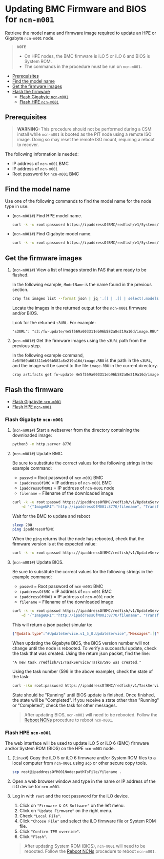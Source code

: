 # Updating BMC Firmware and BIOS for `ncn-m001`

Retrieve the model name and firmware image required to update an HPE or Gigabyte `ncn-m001` node.

> **`NOTE`**
>
> - On HPE nodes, the BMC firmware is iLO 5 or iLO 6 and BIOS is System ROM.
> - The commands in the procedure must be run on `ncn-m001`.

- [Prerequisites](#prerequisites)
- [Find the model name](#find-the-model-name)
- [Get the firmware images](#get-the-firmware-images)
- [Flash the firmware](#flash-the-firmware)
    - [Flash Gigabyte `ncn-m001`](#flash-gigabyte-ncn-m001)
    - [Flash HPE `ncn-m001`](#flash-hpe-ncn-m001)

## Prerequisites

> **WARNING:** This procedure should not be performed during a CSM install while `ncn-m001` is booted as the PIT node using a remote ISO image.
> Doing so may reset the remote ISO mount, requiring a reboot to recover.

The following information is needed:

- IP address of `ncn-m001` BMC
- IP address of `ncn-m001`
- Root password for `ncn-m001` BMC

## Find the model name

Use one of the following commands to find the model name for the node type in use.

- (`ncn-m001#`) Find HPE model name.

    ```bash
    curl -k -u root:password https://ipaddressOfBMC/redfish/v1/Systems/1 | jq .Model
    ```

- (`ncn-m001#`) Find Gigabyte model name.

    ```bash
    curl -k -u root:password https://ipaddressOfBMC/redfish/v1/Systems/Self | jq .Model
    ```

## Get the firmware images

1. (`ncn-m001#`) View a list of images stored in FAS that are ready to be flashed.

    In the following example, `ModelName` is the name found in the previous section.

    ```bash
    cray fas images list --format json | jq '.[] | .[] | select(.models | index("ModelName"))'
    ```

    Locate the images in the returned output for the `ncn-m001` firmware and/or BIOS.

    Look for the returned `s3URL`. For example:

    ```text
    "s3URL": "s3:/fw-update/4e5f569a603311eb96b582a8e219a16d/image.RBU"
    ```

1. (`ncn-m001#`) Get the firmware images using the `s3URL` path from the previous step.

    In the following example command, `4e5f569a603311eb96b582a8e219a16d/image.RBU` is the path in the `s3URL`,
    and the image will be saved to the file `image.RBU` in the current directory.

    ```bash
    cray artifacts get fw-update 4e5f569a603311eb96b582a8e219a16d/image.RBU image.RBU
    ```

## Flash the firmware

- [Flash Gigabyte `ncn-m001`](#flash-gigabyte-ncn-m001)
- [Flash HPE `ncn-m001`](#flash-hpe-ncn-m001)

### Flash Gigabyte `ncn-m001`

1. (`ncn-m001#`) Start a webserver from the directory containing the downloaded image:

    ```bash
    python3 -m http.server 8770
    ```

1. (`ncn-m001#`) Update BMC.

    Be sure to substitute the correct values for the following strings in the example command:

    - `passwd` = Root password of `ncn-m001` BMC
    - `ipaddressOfBMC` = IP address of `ncn-m001` BMC
    - `ipaddressOfM001` = IP address of `ncn-m001` node
    - `filename` = Filename of the downloaded image

    ```bash
    curl -k -u root:passwd https://ipaddressOfBMC/redfish/v1/UpdateService/Actions/SimpleUpdate -H 'Content-Type: application/json' \
        -d '{"ImageURI":"http://ipaddressOfM001:8770/filename", "TransferProtocol":"HTTP", "UpdateComponent":"BMC"}'
    ```

    Wait for the BMC to update and reboot

    ```bash
    sleep 200
    ping ipaddressOfBMC
    ```

    When the `ping` returns that the node has rebooted, check that the firmware version is at the expected value:

    ```bash
    curl -k -u root:passwd https://ipaddressOfBMC/redfish/v1/UpdateService/FirmwareInventory/BMC
    ```

1. (`ncn-m001#`) Update BIOS.

    Be sure to substitute the correct values for the following strings in the example command:

    - `passwd` = Root password of `ncn-m001` BMC
    - `ipaddressOfBMC` = IP address of `ncn-m001` BMC
    - `ipaddressOfM001` = IP address of `ncn-m001` node
    - `filename` = Filename of the downloaded image

    ```bash
    curl -k -u root:passwd https://ipaddressOfBMC/redfish/v1/UpdateService/Actions/SimpleUpdate -H 'Content-Type: application/json' \
        -d '{"ImageURI":"http://ipaddressOfM001:8770/filename", "TransferProtocol":"HTTP", "UpdateComponent":"BIOS"}'
    ```

    This will return a json packet simular to:

     ```json
     {"@odata.type":"#UpdateService.v1_5_0.UpdateService","Messages":[{"@odata.type":"#Message.v1_0_7.Message","Message":"A new task /redfish/v1/TaskService/Tasks/596 was created.","MessageArgs":["/redfish/v1/TaskService/Tasks/596"],"MessageId":"Task.1.0.New","Resolution":"None","Severity":"OK"},{"@odata.type":"#Message.v1_0_7.Message","Message":"Device is prepareing flash firmware for action SimpleUpdate.","MessageArgs":["SimpleUpdate"],"MessageId":"UpdateService.1.0.PrepareUpdate","Resolution":"None","Severity":"OK"}]}
     ```

     When updating the Gigabyte BIOS, the BIOS version number will not change until the node is rebooted.
     To verify a successful update, check the task that was created.
     Using the return json packet, find the line:

     ```text
     "A new task /redfish/v1/TaskService/Tasks/596 was created."  
     ```

     Using the task number (596 in the above example), check the state of the task:

     ```bash
     curl -sku root:password https://ipaddressOfBMC/redfish/v1/TaskService/Tasks/596 | jq .TaskState
     ```

     State should be "Running" until BIOS update is finished.
     Once finished, the state will be "Completed".
     If you receive a state other than "Running" or "Completed", check the task for other messages.

    > After updating BIOS, `ncn-m001` will need to be rebooted. Follow the [Reboot NCNs](../node_management/Reboot_NCNs.md) procedure to reboot `ncn-m001`.

### Flash HPE `ncn-m001`

The web interface will be used to update iLO 5 or iLO 6 (BMC) firmware and/or System ROM (BIOS) on the HPE `ncn-m001` node.

1. (`linux#`) Copy the iLO 5 or iLO 6 firmware and/or System ROM files to a local computer from `ncn-m001` using `scp` or other secure copy tools.

    ```bash
    scp root@ipaddressOfM001Node:pathToFile/filename .
    ```

1. Open a web browser window and type in the name or IP address of the iLO device for `ncn-m001`.

1. Log in with `root` and the root password for the iLO device.

    1. Click on `"Firmware & OS Software"` on the left menu.
    1. Click on `"Update Firmware"` on the right menu.
    1. Check `"Local File"`.
    1. Click `"Choose File"` and select the iLO firmware file or System ROM file.
    1. Click `"Confirm TPM override"`.
    1. Click `"Flash"`.

    > After updating System ROM (BIOS), `ncn-m001` will need to be rebooted. Follow the [Reboot NCNs](../node_management/Reboot_NCNs.md) procedure to reboot `ncn-m001`.
